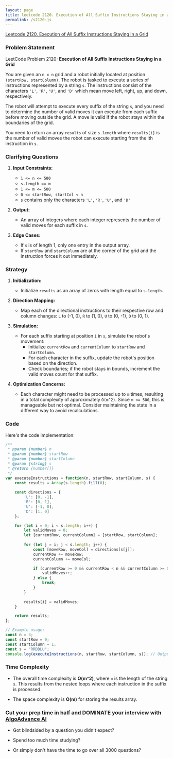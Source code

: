 ```yaml
---
layout: page
title: leetcode 2120. Execution of All Suffix Instructions Staying in a Grid
permalink: /s2120-js
---
```

[Leetcode 2120. Execution of All Suffix Instructions Staying in a Grid](https://algoadvance.github.io/algoadvance/l2120)
### Problem Statement

LeetCode Problem 2120: **Execution of All Suffix Instructions Staying in a Grid**

You are given an `n x n` grid and a robot initially located at position `(startRow, startColumn)`. The robot is tasked to execute a series of instructions represented by a string `s`. The instructions consist of the characters `'L'`, `'R'`, `'U'`, and `'D'` which mean move left, right, up, and down, respectively.

The robot will attempt to execute every suffix of the string `s`, and you need to determine the number of valid moves it can execute from each suffix before moving outside the grid. A move is valid if the robot stays within the boundaries of the grid.

You need to return an array `results` of size `s.length` where `results[i]` is the number of valid moves the robot can execute starting from the ith instruction in `s`.

### Clarifying Questions

1. **Input Constraints:**
   - `1 <= n <= 500`
   - `s.length == m`
   - `1 <= m <= 500`
   - `0 <= startRow, startCol < n`
   - `s` contains only the characters `'L'`, `'R'`, `'U'`, and `'D'`

2. **Output:**
   - An array of integers where each integer represents the number of valid moves for each suffix in `s`.

3. **Edge Cases:**
   - If `s` is of length 1, only one entry in the output array.
   - If `startRow` and `startColumn` are at the corner of the grid and the instruction forces it out immediately.

### Strategy

1. **Initialization:**
   - Initialize `results` as an array of zeros with length equal to `s.length`.

2. **Direction Mapping:**
   - Map each of the directional instructions to their respective row and column changes: `L` to (-1, 0), `R` to (1, 0), `U` to (0, -1), `D` to (0, 1).

3. **Simulation:**
   - For each suffix starting at position `i` in `s`, simulate the robot's movement:
      - Initialize `currentRow` and `currentColumn` to `startRow` and `startColumn`.
      - For each character in the suffix, update the robot's position based on the direction.
      - Check boundaries; if the robot stays in bounds, increment the valid moves count for that suffix.

4. **Optimization Concerns:**
   - Each character might need to be processed up to `m` times, resulting in a total complexity of approximately `O(m^2)`. Since `m <= 500`, this is manageable but not optimal. Consider maintaining the state in a different way to avoid recalculations.

### Code

Here's the code implementation:

```javascript
/**
 * @param {number} n
 * @param {number} startRow
 * @param {number} startColumn
 * @param {string} s
 * @return {number[]}
 */
var executeInstructions = function(n, startRow, startColumn, s) {
    const results = Array(s.length).fill(0);
    
    const directions = {
        'L': [0, -1],
        'R': [0, 1],
        'U': [-1, 0],
        'D': [1, 0]
    };

    for (let i = 0; i < s.length; i++) {
        let validMoves = 0;
        let [currentRow, currentColumn] = [startRow, startColumn];
        
        for (let j = i; j < s.length; j++) {
            const [moveRow, moveCol] = directions[s[j]];
            currentRow += moveRow;
            currentColumn += moveCol;

            if (currentRow >= 0 && currentRow < n && currentColumn >= 0 && currentColumn < n) {
                validMoves++;
            } else {
                break;
            }
        }
        
        results[i] = validMoves;
    }

    return results;
};

// Example usage:
const n = 3;
const startRow = 0;
const startColumn = 1;
const s = "RRDDLU";
console.log(executeInstructions(n, startRow, startColumn, s)); // Output: [1, 5, 4, 3, 1, 0]
```

### Time Complexity

- The overall time complexity is **O(m^2)**, where `m` is the length of the string `s`. This results from the nested loops where each instruction in the suffix is processed.

- The space complexity is **O(m)** for storing the results array.


### Cut your prep time in half and DOMINATE your interview with [AlgoAdvance AI](https://algoAdvance.com)

- Got blindsided by a question you didn't expect?

- Spend too much time studying?

- Or simply don't have the time to go over all 3000 questions?


